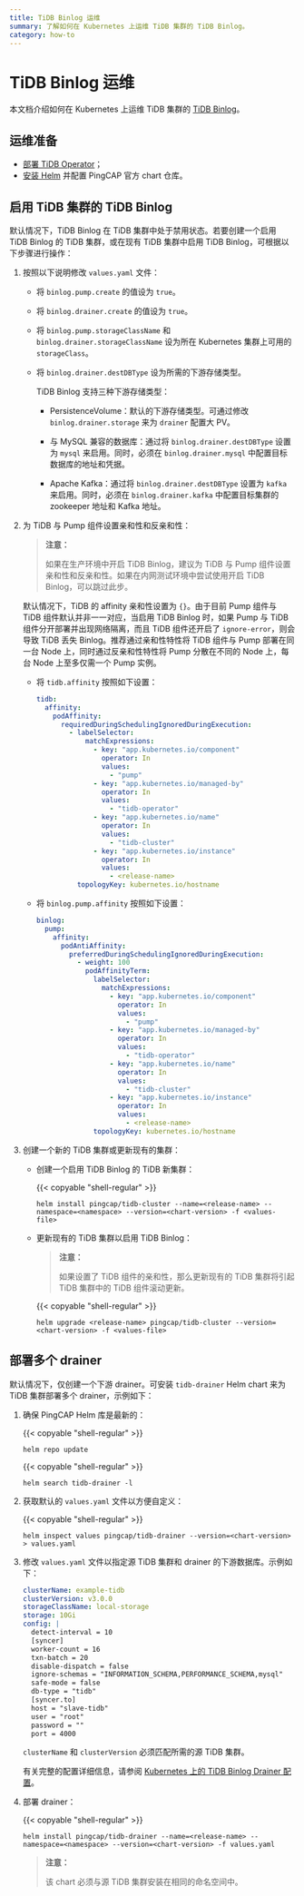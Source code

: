```yaml
---
title: TiDB Binlog 运维
summary: 了解如何在 Kubernetes 上运维 TiDB 集群的 TiDB Binlog。
category: how-to
---
```


# TiDB Binlog 运维

本文档介绍如何在 Kubernetes 上运维 TiDB 集群的 [TiDB Binlog](/dev/reference/tidb-binlog/overview.md)。

## 运维准备

- [部署 TiDB Operator](/dev/tidb-in-kubernetes/deploy/tidb-operator.md)；
- [安装 Helm](/dev/tidb-in-kubernetes/reference/tools/in-kubernetes.md#使用-helm) 并配置 PingCAP 官方 chart 仓库。

## 启用 TiDB 集群的 TiDB Binlog

默认情况下，TiDB Binlog 在 TiDB 集群中处于禁用状态。若要创建一个启用 TiDB Binlog 的 TiDB 集群，或在现有 TiDB 集群中启用 TiDB Binlog，可根据以下步骤进行操作：

1. 按照以下说明修改 `values.yaml` 文件：

    * 将 `binlog.pump.create` 的值设为 `true`。
    * 将 `binlog.drainer.create` 的值设为 `true`。
    * 将 `binlog.pump.storageClassName` 和 `binlog.drainer.storageClassName` 设为所在 Kubernetes 集群上可用的 `storageClass`。
    * 将 `binlog.drainer.destDBType` 设为所需的下游存储类型。

        TiDB Binlog 支持三种下游存储类型：

        * PersistenceVolume：默认的下游存储类型。可通过修改 `binlog.drainer.storage` 来为 `drainer` 配置大 PV。

        * 与 MySQL 兼容的数据库：通过将 `binlog.drainer.destDBType` 设置为 `mysql` 来启用。同时，必须在 `binlog.drainer.mysql` 中配置目标数据库的地址和凭据。

        * Apache Kafka：通过将 `binlog.drainer.destDBType` 设置为 `kafka` 来启用。同时，必须在 `binlog.drainer.kafka` 中配置目标集群的 zookeeper 地址和 Kafka 地址。

2. 为 TiDB 与 Pump 组件设置亲和性和反亲和性：

    > **注意：**
    >
    > 如果在生产环境中开启 TiDB Binlog，建议为 TiDB 与 Pump 组件设置亲和性和反亲和性。如果在内网测试环境中尝试使用开启 TiDB Binlog，可以跳过此步。

    默认情况下，TiDB 的 affinity 亲和性设置为 `{}`。由于目前 Pump 组件与 TiDB 组件默认并非一一对应，当启用 TiDB Binlog 时，如果 Pump 与 TiDB 组件分开部署并出现网络隔离，而且 TiDB 组件还开启了 `ignore-error`，则会导致 TiDB 丢失 Binlog。推荐通过亲和性特性将 TiDB 组件与 Pump 部署在同一台 Node 上，同时通过反亲和性特性将 Pump 分散在不同的 Node 上，每台 Node 上至多仅需一个 Pump 实例。

    * 将 `tidb.affinity` 按照如下设置：

        ```yaml
        tidb:
          affinity:
            podAffinity:
              requiredDuringSchedulingIgnoredDuringExecution:
                - labelSelector:
                    matchExpressions:
                      - key: "app.kubernetes.io/component"
                        operator: In
                        values:
                          - "pump"
                      - key: "app.kubernetes.io/managed-by"
                        operator: In
                        values:
                          - "tidb-operator"
                      - key: "app.kubernetes.io/name"
                        operator: In
                        values:
                          - "tidb-cluster"
                      - key: "app.kubernetes.io/instance"
                        operator: In
                        values:
                          - <release-name>
                  topologyKey: kubernetes.io/hostname
        ```

    * 将 `binlog.pump.affinity` 按照如下设置：

        ```yaml
        binlog:
          pump:
            affinity:
              podAntiAffinity:
                preferredDuringSchedulingIgnoredDuringExecution:
                  - weight: 100
                    podAffinityTerm:
                      labelSelector:
                        matchExpressions:
                          - key: "app.kubernetes.io/component"
                            operator: In
                            values:
                              - "pump"
                          - key: "app.kubernetes.io/managed-by"
                            operator: In
                            values:
                              - "tidb-operator"
                          - key: "app.kubernetes.io/name"
                            operator: In
                            values:
                              - "tidb-cluster"
                          - key: "app.kubernetes.io/instance"
                            operator: In
                            values:
                              - <release-name>
                      topologyKey: kubernetes.io/hostname
        ```

3. 创建一个新的 TiDB 集群或更新现有的集群：

    * 创建一个启用 TiDB Binlog 的 TiDB 新集群：

        {{< copyable "shell-regular" >}}

        ```shell
        helm install pingcap/tidb-cluster --name=<release-name> --namespace=<namespace> --version=<chart-version> -f <values-file>
        ```

    * 更新现有的 TiDB 集群以启用 TiDB Binlog：

        > **注意：**
        >
        > 如果设置了 TiDB 组件的亲和性，那么更新现有的 TiDB 集群将引起 TiDB 集群中的 TiDB 组件滚动更新。

        {{< copyable "shell-regular" >}}

        ```shell
        helm upgrade <release-name> pingcap/tidb-cluster --version=<chart-version> -f <values-file>
        ```

## 部署多个 drainer

默认情况下，仅创建一个下游 drainer。可安装 `tidb-drainer` Helm chart 来为 TiDB 集群部署多个 drainer，示例如下：

1. 确保 PingCAP Helm 库是最新的：

    {{< copyable "shell-regular" >}}

    ```shell
    helm repo update
    ```

    {{< copyable "shell-regular" >}}

    ```shell
    helm search tidb-drainer -l
    ```

2. 获取默认的 `values.yaml` 文件以方便自定义：

    {{< copyable "shell-regular" >}}

    ```shell
    helm inspect values pingcap/tidb-drainer --version=<chart-version> > values.yaml
    ```

3. 修改 `values.yaml` 文件以指定源 TiDB 集群和 drainer 的下游数据库。示例如下：

    ```yaml
    clusterName: example-tidb
    clusterVersion: v3.0.0
    storageClassName: local-storage
    storage: 10Gi
    config: |
      detect-interval = 10
      [syncer]
      worker-count = 16
      txn-batch = 20
      disable-dispatch = false
      ignore-schemas = "INFORMATION_SCHEMA,PERFORMANCE_SCHEMA,mysql"
      safe-mode = false
      db-type = "tidb"
      [syncer.to]
      host = "slave-tidb"
      user = "root"
      password = ""
      port = 4000
    ```

    `clusterName` 和 `clusterVersion` 必须匹配所需的源 TiDB 集群。

    有关完整的配置详细信息，请参阅 [Kubernetes 上的 TiDB Binlog Drainer 配置](/dev/tidb-in-kubernetes/reference/configuration/tidb-drainer.md)。

4. 部署 drainer：

    {{< copyable "shell-regular" >}}

    ```shell
    helm install pingcap/tidb-drainer --name=<release-name> --namespace=<namespace> --version=<chart-version> -f values.yaml
    ```

    > **注意：**
    >
    > 该 chart 必须与源 TiDB 集群安装在相同的命名空间中。
